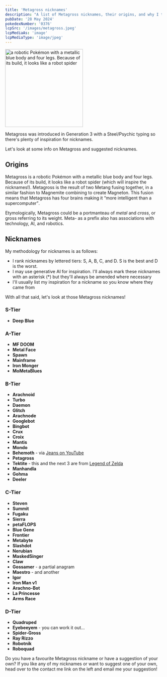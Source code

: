 ```yaml
---
title: 'Metagross nicknames'
description: "A list of Metagross nicknames, their origins, and why I think they're cool."
pubDate: '28 May 2024'
pokedexNumber: '0376'
lcpSrc: '/images/metagross.jpeg'
lcpMediaAs: 'image'
lcpMediaType: 'image/jpeg'
---
```


<div class="img-center"><img src="/images/metagross.jpeg" width="250" height="250" alt="a robotic Pokémon with a metallic blue body and four legs. Because of its build, it looks like a robot spider"></div>

Metagross was introduced in Generation 3 with a Steel/Psychic typing so there's plenty of inspiration for nicknames.

Let's look at some info on Metagross and suggested nicknames.

## Origins

Metagross is a robotic Pokémon with a metallic blue body and four legs. Because of its build, it looks like a robot spider (which will inspire the nicknames!). Metagross is the result of two Metang fusing together, in a similar fashion to Magnemite combining to create Magneton. This fusion means that Metagross has four brains making it <q cite="https://bulbapedia.bulbagarden.net/wiki/Metagross_(Pok%C3%A9mon)#Biology">more intelligent than a supercomputer</q>.

Etymologically, Metagross could be a portmanteau of _metal_ and _cross_, or gross referring to its weight. Meta- as a prefix also has associations with technology, AI, and robotics.

## Nicknames

My methodology for nicknames is as follows:

* I rank nicknames by lettered tiers: S, A, B, C, and D. S is the best and D is the worst.
* I may use generative AI for inspiration. I'll always mark these nicknames with an asterisk (\*) but they'll always be amended where necessary
* I'll usually list my inspiration for a nickname so you know where they came from

With all that said, let's look at those Metagross nicknames!

### S-Tier

* **Deep Blue**

### A-Tier

* **MF DOOM**
* **Metal Face**
* **Spawn**
* **Mainframe**
* **Iron Monger**
* **MoMetaBlues**

### B-Tier

* **Arachnoid**
* **Turbo**
* **Daemon**
* **Glitch**
* **Arachnode**
* **Googlebot**
* **Bingbot**
* **Crux**
* **Croix**
* **Mantis**
* **Mondo**
* **Behemoth** - via [Jeans on YouTube](https://www.youtube.com/watch?v=nuCZ_1x19jk)
* **Petagross**
* **Tektite** - this and the next 3 are from [Legend of Zelda](/nicknames/themes/legend-of-zelda/)
* **Manhandla**
* **Gohma**
* **Deeler**

### C-Tier

* **Steven**
* **Summit**
* **Fugaku**
* **Sierra**
* **petaFLOPS**
* **Blue Gene**
* **Frontier**
* **Metabyte**
* **Slashdot**
* **Nerubian**
* **MaskedSinger**
* **Claw**
* **Gossamer** - a partial anagram
* **Maestro** - and another
* **Igor**
* **Iron Man v1**
* **Arachno-Bot**
* **La Princesse**
* **Arms Race**

### D-Tier

* **Quadruped**
* **Eyebeeyem** - you can work it out...
* **Spider-Gross**
* **Ray Rizzo**
* **Robotnik**
* **Roboquad**

Do you have a favourite Metagross nickname or have a suggestion of your own? If you like any of my nicknames or want to suggest one of your own, head over to the contact me link on the left and email me your suggestion!